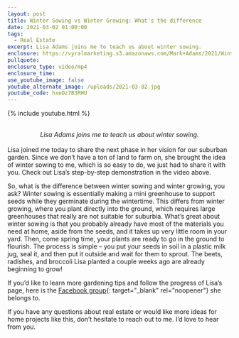```yaml
---
layout: post
title: Winter Sowing vs Winter Growing: What's the difference
date: 2021-03-02 01:00:00
tags:
  - Real Estate
excerpt: Lisa Adams joins me to teach us about winter sowing.
enclosure: https://vyralmarketing.s3.amazonaws.com/Mark+Adams/2021/Winter+Sowing+vs+Winter+Growing+What's+the+difference.mp4
pullquote:
enclosure_type: video/mp4
enclosure_time:
use_youtube_image: false
youtube_alternate_image: /uploads/2021-03-02.jpg
youtube_code: hxeDz7B3RHU
---
```

{% include youtube.html %}

<br>
<center><em>Lisa Adams joins me to teach us about winter sowing.</em></center>
<br>
Lisa joined me today to share the next phase in her vision for our suburban garden. Since we don’t have a ton of land to farm on, she brought the idea of winter sowing to me, which is so easy to do, we just had to share it with you. Check out Lisa’s step-by-step demonstration in the video above.
 

So, what is the difference between winter sowing and winter growing, you ask? Winter sowing is essentially making a mini greenhouse to support seeds while they germinate during the wintertime. This differs from winter growing, where you plant directly into the ground, which requires large greenhouses that really are not suitable for suburbia. What’s great about winter sowing is that you probably already have most of the materials you need at home, aside from the seeds, and it takes up very little room in your yard. Then, come spring time, your plants are ready to go in the ground to flourish. The process is simple – you put your seeds in soil in a plastic milk jug, seal it, and then put it outside and wait for them to sprout. The beets, radishes, and broccoli Lisa planted a couple weeks ago are already beginning to grow!

 

If you’d like to learn more gardening tips and follow the progress of Lisa’s page, here is the [Facebook group](https://www.facebook.com/groups/WinterSowing.VegGardeningWithSheryl/?ref=share){: target="_blank" rel="noopener"} she belongs to.

 

If you have any questions about real estate or would like more ideas for home projects like this, don’t hesitate to reach out to me. I’d love to hear from you.
